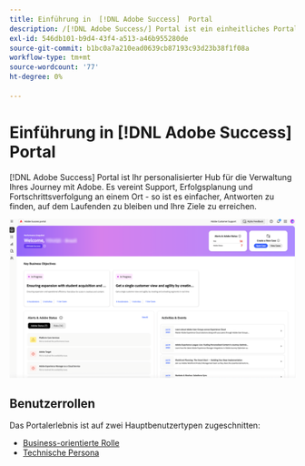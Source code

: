 ```yaml
---
title: Einführung in  [!DNL Adobe Success]  Portal
description: /[!DNL Adobe Success/] Portal ist ein einheitliches Portal für Kunden zum Einreichen von Fällen, Anzeigen des Ticketfortschritts, Zugreifen auf Support und Planungs-Tools.
exl-id: 546db101-b9d4-43f4-a513-a46b955280de
source-git-commit: b1bc0a7a210ead0639cb87193c93d23b38f1f08a
workflow-type: tm+mt
source-wordcount: '77'
ht-degree: 0%

---
```


# Einführung in [!DNL Adobe Success] Portal

[!DNL Adobe Success] Portal ist Ihr personalisierter Hub für die Verwaltung Ihres Journey mit Adobe. Es vereint Support, Erfolgsplanung und Fortschrittsverfolgung an einem Ort - so ist es einfacher, Antworten zu finden, auf dem Laufenden zu bleiben und Ihre Ziele zu erreichen.

![adobe-success-portal-homepage](/help/adobe-success-portal/assets/overview-and-business-persona-overview.png)

## Benutzerrollen

Das Portalerlebnis ist auf zwei Hauptbenutzertypen zugeschnitten:

* [Business-orientierte Rolle](/help/adobe-success-portal/business-persona/key-functionalities-for-business-persona.md)
* [Technische Persona](/help/adobe-success-portal/technical-persona/key-functionalities-for-technical-persona.md)
